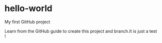 # hello-world
My first GitHub project

Learn from the GitHub guide to create this project and branch.It is just a test !
